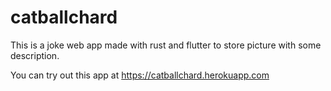 # catballchard
This is a joke web app made with rust and flutter to store picture with some description.

You can try out this app at https://catballchard.herokuapp.com
